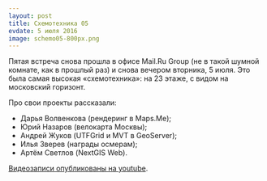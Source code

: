 ```yaml
---
layout: post
title: Схемотехника 05
evdate: 5 июля 2016
image: schemo05-800px.png
---
```

Пятая встреча снова прошла в офисе Mail.Ru Group (не в такой шумной комнате, как в прошлый раз) и снова вечером вторника, 5 июля. Это была самая высокая «схемотехника»: на 23 этаже, с видом на московский горизонт.

Про свои проекты рассказали:

* Дарья Волвенкова (рендеринг в Maps.Me);
* Юрий Назаров (велокарта Москвы);
* Андрей Жуков (UTFGrid и MVT в GeoServer);
* Илья Зверев (награды осмерам);
* Артём Светлов (NextGIS Web).

[Видеозаписи опубликованы на youtube](https://www.youtube.com/playlist?list=PLkvzAel8ISD3voBg5lZUHwjbILvsurT8X).
